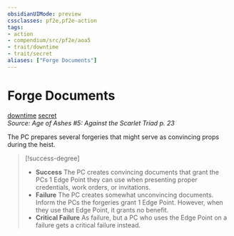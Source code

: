 ```yaml
---
obsidianUIMode: preview
cssclasses: pf2e,pf2e-action
tags:
- action
- compendium/src/pf2e/aoa5
- trait/downtime
- trait/secret
aliases: ["Forge Documents"]
---
```

# Forge Documents
[downtime](rules/traits/downtime.md "Downtime Action & Ability Trait")  [secret](rules/traits/secret.md "Secret General Trait")  
*Source: Age of Ashes #5: Against the Scarlet Triad p. 23*  


The PC prepares several forgeries that might serve as convincing props during the heist.

> [!success-degree] 
> - **Success** The PC creates convincing documents that grant the PCs 1 Edge Point they can use when presenting proper credentials, work orders, or invitations.
> - **Failure** The PC creates somewhat unconvincing documents. Inform the PCs the forgeries grant 1 Edge Point. However, when they use that Edge Point, it grants no benefit.
> - **Critical Failure** As failure, but a PC who uses the Edge Point on a failure gets a critical failure instead.